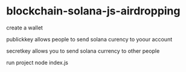 # blockchain-solana-js-airdropping

create a wallet


publickkey allows people to send solana curency to yoour account

secretkey allows you to send solana currency to other people 

run project
node index.js